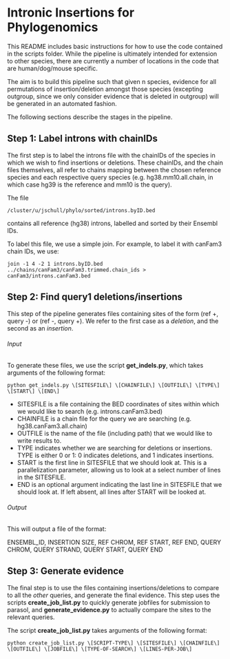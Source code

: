 # Intronic Insertions for Phylogenomics

This README includes basic instructions for how to use the code contained in the scripts folder. While the pipeline is ultimately intended for extension to other species, there are currently a number of locations in the code that are human/dog/mouse specific. 

The aim is to build this pipeline such that given n species, evidence for all permutations of insertion/deletion amongst those species (excepting outgroup, since we only consider evidence that is deleted in outgroup) will be generated in an automated fashion.

The following sections describe the stages in the pipeline. 

## Step 1: Label introns with chainIDs

The first step is to label the introns file with the chainIDs of the species in which we wish to find insertions or deletions. These chainIDs, and the chain files themselves, all refer to chains mapping between the chosen reference species and each respective query species (e.g. hg38.mm10.all.chain, in which case hg39 is the reference and mm10 is the query). 

The file 
```
/cluster/u/jschull/phylo/sorted/introns.byID.bed
```
contains all reference (hg38) introns, labelled and sorted by their Ensembl IDs.

To label this file, we use a simple join. For example, to label it with canFam3 chain IDs, we use:

```
join -1 4 -2 1 introns.byID.bed ../chains/canFam3/canFam3.trimmed.chain_ids > canFam3/introns.canFam3.bed
```

## Step 2: Find query1 deletions/insertions

This step of the pipeline generates files containing sites of the form (ref +, query -) or (ref -, query +). We refer to the first case as a *deletion*, and the second as an *insertion*. 

###### Input 

To generate these files, we use the script **get_indels.py**, which takes arguments of the following format:
```
python get_indels.py \[SITESFILE\] \[CHAINFILE\] \[OUTFILE\] \[TYPE\] \[START\] \[END\]
```
- SITESFILE is a file containing the BED coordinates of sites within which we would like to search (e.g. introns.canFam3.bed)
- CHAINFILE is a chain file for the query we are searching (e.g. hg38.canFam3.all.chain)
- OUTFILE is the name of the file (including path) that we would like to write results to.
- TYPE indicates whether we are searching for deletions or insertions. TYPE is either 0 or 1: 0 indicates deletions, and 1 indicates insertions.
- START is the first line in SITESFILE that we should look at. This is a parallelization parameter, allowing us to look at a select number of lines in the SITESFILE.
- END is an optional argument indicating the last line in SITESFILE that we should look at. If left absent, all lines after START will be looked at.

###### Output

This will output a file of the format:

ENSEMBL_ID, INSERTION SIZE, REF CHROM, REF START, REF END, QUERY CHROM, QUERY STRAND, QUERY START, QUERY END


## Step 3: Generate evidence

The final step is to use the files containing insertions/deletions to compare to all the *other* queries, and generate the final evidence. This step uses the scripts **create_job_list.py** to quickly generate jobfiles for submission to parasol, and **generate_evidence.py** to actually compare the sites to the relevant queries.

The script **create_job_list.py** takes arguments of the following format:
```
python create_job_list.py \[SCRIPT-TYPE\] \[SITESFILE\] \[CHAINFILE\] \[OUTFILE\] \[JOBFILE\] \[TYPE-OF-SEARCH\] \[LINES-PER-JOB\]
```




